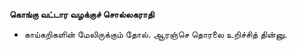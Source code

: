 **கொங்கு வட்டார வழக்குச் சொல்லகராதி**
- காய்கறிகளின் மேலிருக்கும் தோல். ஆரஞ்செ தொரலை உறிச்சித் தின்னு.

